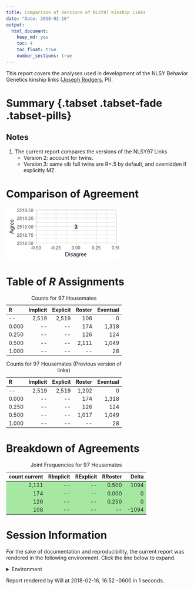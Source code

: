 ```yaml
---
title: Comparison of Versions of NLSY97 Kinship Links
date: "Date: 2018-02-16"
output:
  html_document:
    keep_md: yes
    toc: 4
    toc_float: true
    number_sections: true
---
```


This report covers the analyses used in development of the NLSY Behavior Genetics kinship links ([Joseph Rodgers](https://www.vanderbilt.edu/psychological_sciences/bio/joe-rodgers), PI).

<!--  Set the working directory to the repository's base directory; this assumes the report is nested inside of two directories.-->


<!-- Set the report-wide options, and point to the external code file. -->


<!-- Load 'sourced' R files.  Suppress the output when loading sources. -->


<!-- Load packages, or at least verify they're available on the local machine.  Suppress the output when loading packages. -->


<!-- Load any global functions and variables declared in the R file.  Suppress the output. -->


<!-- Declare any global functions specific to a Rmd output.  Suppress the output. -->


<!-- Load the datasets.   -->


<!-- Tweak the datasets.   -->


# Summary {.tabset .tabset-fade .tabset-pills}

## Notes
1. The current report compares the versions of the NLSY97 Links
    * Version 2: account for twins.
    * Version 3: same sib full twins are R=.5 by default, and overridden if explicitly MZ.

# Comparison of Agreement
![](figure-png/graph-roc-1.png)<!-- -->

# Table of *R* Assignments
<table class="table table-striped table-hover table-condensed table-responsive" style="width: auto !important; ">
<caption>Counts for 97 Housemates</caption>
 <thead>
  <tr>
   <th style="text-align:left;"> R </th>
   <th style="text-align:right;"> Implicit </th>
   <th style="text-align:right;"> Explicit </th>
   <th style="text-align:right;"> Roster </th>
   <th style="text-align:right;"> Eventual </th>
  </tr>
 </thead>
<tbody>
  <tr>
   <td style="text-align:left;"> -- </td>
   <td style="text-align:right;"> 2,519 </td>
   <td style="text-align:right;"> 2,519 </td>
   <td style="text-align:right;"> 108 </td>
   <td style="text-align:right;"> 0 </td>
  </tr>
  <tr>
   <td style="text-align:left;"> 0.000 </td>
   <td style="text-align:right;"> -- </td>
   <td style="text-align:right;"> -- </td>
   <td style="text-align:right;"> 174 </td>
   <td style="text-align:right;"> 1,318 </td>
  </tr>
  <tr>
   <td style="text-align:left;"> 0.250 </td>
   <td style="text-align:right;"> -- </td>
   <td style="text-align:right;"> -- </td>
   <td style="text-align:right;"> 126 </td>
   <td style="text-align:right;"> 124 </td>
  </tr>
  <tr>
   <td style="text-align:left;"> 0.500 </td>
   <td style="text-align:right;"> -- </td>
   <td style="text-align:right;"> -- </td>
   <td style="text-align:right;"> 2,111 </td>
   <td style="text-align:right;"> 1,049 </td>
  </tr>
  <tr>
   <td style="text-align:left;"> 1.000 </td>
   <td style="text-align:right;"> -- </td>
   <td style="text-align:right;"> -- </td>
   <td style="text-align:right;"> -- </td>
   <td style="text-align:right;"> 28 </td>
  </tr>
</tbody>
</table>

<table class="table table-striped table-hover table-condensed table-responsive" style="width: auto !important; ">
<caption>Counts for 97 Housemates (Previous version of links)</caption>
 <thead>
  <tr>
   <th style="text-align:left;"> R </th>
   <th style="text-align:right;"> Implicit </th>
   <th style="text-align:right;"> Explicit </th>
   <th style="text-align:right;"> Roster </th>
   <th style="text-align:right;"> Eventual </th>
  </tr>
 </thead>
<tbody>
  <tr>
   <td style="text-align:left;"> -- </td>
   <td style="text-align:right;"> 2,519 </td>
   <td style="text-align:right;"> 2,519 </td>
   <td style="text-align:right;"> 1,202 </td>
   <td style="text-align:right;"> 0 </td>
  </tr>
  <tr>
   <td style="text-align:left;"> 0.000 </td>
   <td style="text-align:right;"> -- </td>
   <td style="text-align:right;"> -- </td>
   <td style="text-align:right;"> 174 </td>
   <td style="text-align:right;"> 1,318 </td>
  </tr>
  <tr>
   <td style="text-align:left;"> 0.250 </td>
   <td style="text-align:right;"> -- </td>
   <td style="text-align:right;"> -- </td>
   <td style="text-align:right;"> 126 </td>
   <td style="text-align:right;"> 124 </td>
  </tr>
  <tr>
   <td style="text-align:left;"> 0.500 </td>
   <td style="text-align:right;"> -- </td>
   <td style="text-align:right;"> -- </td>
   <td style="text-align:right;"> 1,017 </td>
   <td style="text-align:right;"> 1,049 </td>
  </tr>
  <tr>
   <td style="text-align:left;"> 1.000 </td>
   <td style="text-align:right;"> -- </td>
   <td style="text-align:right;"> -- </td>
   <td style="text-align:right;"> -- </td>
   <td style="text-align:right;"> 28 </td>
  </tr>
</tbody>
</table>

# Breakdown of Agreements 
<table class="table table-striped table-hover table-condensed table-responsive" style="width: auto !important; ">
<caption>Joint Frequencies for 97 Housemates</caption>
 <thead>
  <tr>
   <th style="text-align:right;"> count current </th>
   <th style="text-align:right;"> RImplicit </th>
   <th style="text-align:right;"> RExplicit </th>
   <th style="text-align:right;"> RRoster </th>
   <th style="text-align:right;"> Delta </th>
  </tr>
 </thead>
<tbody>
  <tr>
   <td style="text-align:right;background-color: #a6e8a1;"> 2,111 </td>
   <td style="text-align:right;background-color: #a6e8a1;"> -- </td>
   <td style="text-align:right;background-color: #a6e8a1;"> -- </td>
   <td style="text-align:right;background-color: #a6e8a1;"> 0.500 </td>
   <td style="text-align:right;background-color: #a6e8a1;"> 1094 </td>
  </tr>
  <tr>
   <td style="text-align:right;background-color: #a6e8a1;"> 174 </td>
   <td style="text-align:right;background-color: #a6e8a1;"> -- </td>
   <td style="text-align:right;background-color: #a6e8a1;"> -- </td>
   <td style="text-align:right;background-color: #a6e8a1;"> 0.000 </td>
   <td style="text-align:right;background-color: #a6e8a1;"> 0 </td>
  </tr>
  <tr>
   <td style="text-align:right;background-color: #a6e8a1;"> 126 </td>
   <td style="text-align:right;background-color: #a6e8a1;"> -- </td>
   <td style="text-align:right;background-color: #a6e8a1;"> -- </td>
   <td style="text-align:right;background-color: #a6e8a1;"> 0.250 </td>
   <td style="text-align:right;background-color: #a6e8a1;"> 0 </td>
  </tr>
  <tr>
   <td style="text-align:right;background-color: #a6e8a1;"> 108 </td>
   <td style="text-align:right;background-color: #a6e8a1;"> -- </td>
   <td style="text-align:right;background-color: #a6e8a1;"> -- </td>
   <td style="text-align:right;background-color: #a6e8a1;"> -- </td>
   <td style="text-align:right;background-color: #a6e8a1;"> -1094 </td>
  </tr>
</tbody>
</table>



# Session Information
For the sake of documentation and reproducibility, the current report was rendered in the following environment.  Click the line below to expand.

<details>
  <summary>Environment <span class="glyphicon glyphicon-plus-sign"></span></summary>

```
Session info --------------------------------------------------------------------------------------
```

```
 setting  value                                      
 version  R version 3.4.3 Patched (2018-01-25 r74163)
 system   x86_64, mingw32                            
 ui       RStudio (1.1.393)                          
 language (EN)                                       
 collate  English_United States.1252                 
 tz       America/Chicago                            
 date     2018-02-16                                 
```

```
Packages ------------------------------------------------------------------------------------------
```

```
 package     * version    date       source                               
 assertthat    0.2.0      2017-04-11 CRAN (R 3.4.2)                       
 backports     1.1.2      2017-12-13 CRAN (R 3.4.3)                       
 base        * 3.4.3      2018-01-26 local                                
 bindr         0.1        2016-11-13 CRAN (R 3.4.2)                       
 bindrcpp    * 0.2        2017-06-17 CRAN (R 3.4.2)                       
 bit           1.1-12     2014-04-09 CRAN (R 3.4.1)                       
 bit64         0.9-7      2017-05-08 CRAN (R 3.4.1)                       
 bitops      * 1.0-6      2013-08-17 CRAN (R 3.4.1)                       
 blob          1.1.0      2017-06-17 CRAN (R 3.4.2)                       
 checkmate     1.8.5      2017-10-24 CRAN (R 3.4.2)                       
 chron         2.3-52     2018-01-06 CRAN (R 3.4.3)                       
 cli           1.0.0      2017-11-05 CRAN (R 3.4.2)                       
 colorspace    1.3-2      2016-12-14 CRAN (R 3.4.2)                       
 compiler      3.4.3      2018-01-26 local                                
 config        0.2        2016-08-02 CRAN (R 3.4.2)                       
 crayon        1.3.4      2017-09-16 CRAN (R 3.4.1)                       
 datasets    * 3.4.3      2018-01-26 local                                
 DBI         * 0.7        2017-06-18 CRAN (R 3.4.2)                       
 devtools      1.13.4     2017-11-09 CRAN (R 3.4.2)                       
 digest        0.6.15     2018-01-28 CRAN (R 3.4.3)                       
 dplyr         0.7.4.9000 2018-01-26 Github (tidyverse/dplyr@3f91e1e)     
 evaluate      0.10.1     2017-06-24 CRAN (R 3.4.2)                       
 ggplot2     * 2.2.1.9000 2017-12-20 Github (tidyverse/ggplot2@bfff1d8)   
 glue          1.2.0      2017-10-29 CRAN (R 3.4.2)                       
 graphics    * 3.4.3      2018-01-26 local                                
 grDevices   * 3.4.3      2018-01-26 local                                
 grid          3.4.3      2018-01-26 local                                
 gsubfn        0.6-6      2014-08-27 CRAN (R 3.4.2)                       
 gtable        0.2.0      2016-02-26 CRAN (R 3.4.2)                       
 highr         0.6        2016-05-09 CRAN (R 3.4.2)                       
 hms           0.4.1      2018-01-24 CRAN (R 3.4.3)                       
 htmltools     0.3.6      2017-04-28 CRAN (R 3.4.2)                       
 httr          1.3.1      2017-08-20 CRAN (R 3.4.2)                       
 kableExtra    0.7.0      2018-01-15 CRAN (R 3.4.3)                       
 knitr       * 1.19       2018-01-29 CRAN (R 3.4.3)                       
 labeling      0.3        2014-08-23 CRAN (R 3.4.1)                       
 lazyeval      0.2.1      2017-10-29 CRAN (R 3.4.2)                       
 magrittr    * 1.5        2014-11-22 CRAN (R 3.4.2)                       
 markdown      0.8        2017-04-20 CRAN (R 3.4.2)                       
 memoise       1.1.0      2017-04-21 CRAN (R 3.4.2)                       
 methods     * 3.4.3      2018-01-26 local                                
 munsell       0.4.3      2016-02-13 CRAN (R 3.4.2)                       
 odbc          1.1.5      2018-01-23 CRAN (R 3.4.3)                       
 OuhscMunge    0.1.8.9006 2018-02-14 Github (OuhscBbmc/OuhscMunge@ce0a489)
 pillar        1.1.0      2018-01-14 CRAN (R 3.4.3)                       
 pkgconfig     2.0.1      2017-03-21 CRAN (R 3.4.2)                       
 plyr          1.8.4      2016-06-08 CRAN (R 3.4.2)                       
 proto         1.0.0      2016-10-29 CRAN (R 3.4.2)                       
 purrr         0.2.4      2017-10-18 CRAN (R 3.4.2)                       
 R6            2.2.2      2017-06-17 CRAN (R 3.4.2)                       
 Rcpp          0.12.15    2018-01-20 CRAN (R 3.4.3)                       
 RCurl       * 1.95-4.10  2018-01-04 CRAN (R 3.4.3)                       
 readr         1.1.1      2017-05-16 CRAN (R 3.4.2)                       
 rlang         0.1.6.9003 2018-01-26 Github (tidyverse/rlang@b5da865)     
 rmarkdown     1.8        2017-11-17 CRAN (R 3.4.2)                       
 RODBC         1.3-15     2017-04-13 CRAN (R 3.4.1)                       
 rprojroot     1.3-2      2018-01-03 CRAN (R 3.4.3)                       
 rsconnect     0.8.5      2017-08-23 CRAN (R 3.4.2)                       
 RSQLite     * 2.0        2017-06-19 CRAN (R 3.4.1)                       
 rstudioapi    0.7        2017-09-07 CRAN (R 3.4.1)                       
 rvest         0.3.2      2016-06-17 CRAN (R 3.4.2)                       
 scales        0.5.0.9000 2017-10-11 Github (hadley/scales@d767915)       
 sqldf         0.4-11     2017-06-28 CRAN (R 3.4.2)                       
 stats       * 3.4.3      2018-01-26 local                                
 stringi       1.1.6      2017-11-17 CRAN (R 3.4.2)                       
 stringr       1.2.0      2017-02-18 CRAN (R 3.4.2)                       
 tcltk         3.4.3      2018-01-26 local                                
 testit        0.7.1      2017-12-21 Github (yihui/testit@8a346dd)        
 tibble        1.4.2      2018-01-22 CRAN (R 3.4.3)                       
 tidyr         0.8.0      2018-01-29 CRAN (R 3.4.3)                       
 tidyselect    0.2.3      2017-11-06 CRAN (R 3.4.2)                       
 tools         3.4.3      2018-01-26 local                                
 utf8          1.1.3      2018-01-03 CRAN (R 3.4.3)                       
 utils       * 3.4.3      2018-01-26 local                                
 viridisLite   0.3.0      2018-02-01 CRAN (R 3.4.3)                       
 withr         2.1.1.9000 2017-12-20 Github (jimhester/withr@df18523)     
 xml2          1.2.0      2018-01-24 CRAN (R 3.4.3)                       
 yaml          2.1.16     2017-12-12 CRAN (R 3.4.3)                       
```
</details>



Report rendered by Will at 2018-02-16, 16:52 -0600 in 1 seconds.
